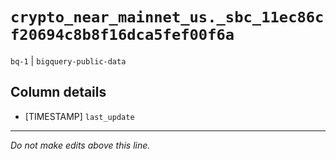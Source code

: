 # `crypto_near_mainnet_us._sbc_11ec86cf20694c8b8f16dca5fef00f6a`
`bq-1` | `bigquery-public-data`

## Column details
* [TIMESTAMP] `last_update`

-------------------------------------------------------------------------------
*Do not make edits above this line.*
